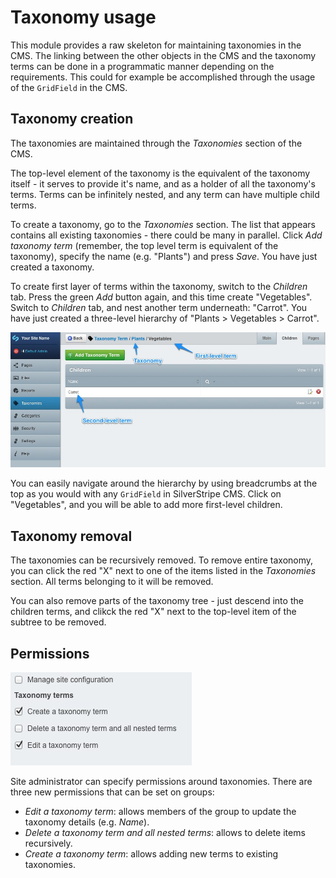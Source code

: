 # Taxonomy usage

This module provides a raw skeleton for maintaining taxonomies in the CMS. The linking between the other objects in the
CMS and the taxonomy terms can be done in a programmatic manner depending on the requirements. This could for example
be accomplished through the usage of the `GridField` in the CMS.

## Taxonomy creation

The taxonomies are maintained through the *Taxonomies* section of the CMS.

The top-level element of the taxonomy is the equivalent of the taxonomy itself - it serves to provide it's name, and as
a holder of all the taxonomy's terms. Terms can be infinitely nested, and any term can have multiple child terms.

To create a taxonomy, go to the *Taxonomies* section. The list that appears contains all existing taxonomies - there
could be many in parallel. Click *Add taxonomy term* (remember, the top level term is equivalent of the taxonomy),
specify the name (e.g. "Plants") and press *Save*. You have just created a taxonomy.

To create first layer of terms within the taxonomy, switch to the *Children* tab. Press the green *Add* button again,
and this time create "Vegetables". Switch to *Children* tab, and nest another term underneath: "Carrot". You have just
created a three-level hierarchy of "Plants > Vegetables > Carrot".

![Example of taxonomy](_images/taxonomies-terms.jpg)

You can easily navigate around the hierarchy by using breadcrumbs at the top as you would with any `GridField` in
SilverStripe CMS. Click on "Vegetables", and you will be able to add more first-level children.

## Taxonomy removal

The taxonomies can be recursively removed. To remove entire taxonomy, you can click the red "X" next to one of the items
listed in the *Taxonomies* section. All terms belonging to it will be removed.

You can also remove parts of the taxonomy tree - just descend into the children terms, and clikck the red "X" next to
the top-level item of the subtree to be removed.

## Permissions

![New group permissions](_images/taxonomies-permissions.jpg)

Site administrator can specify permissions around taxonomies. There are three new permissions that can be set on groups:

* *Edit a taxonomy term*: allows members of the group to update the taxonomy details (e.g. *Name*).
* *Delete a taxonomy term and all nested terms*: allows to delete items recursively.
* *Create a taxonomy term*: allows adding new terms to existing taxonomies.
